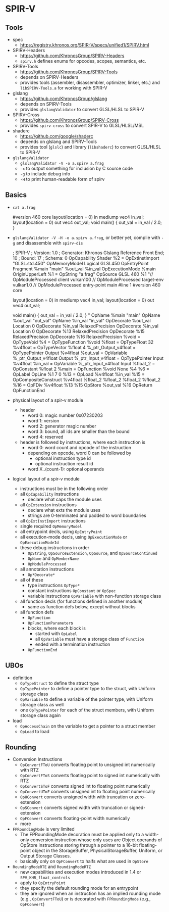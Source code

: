 SPIR-V
======

## Tools

- spec
  - <https://registry.khronos.org/SPIR-V/specs/unified1/SPIRV.html>
- SPIRV-Headers
  - <https://github.com/KhronosGroup/SPIRV-Headers>
  - `spirv.h` defines enums for opcodes, scopes, semantics, etc.
- SPIRV-Tools
  - <https://github.com/KhronosGroup/SPIRV-Tools>
  - depends on SPIRV-Headers
  - provides tools (assembler, disassembler, optimizer, linker, etc.) and
    `libSPIRV-Tools.a` for working with SPIR-V
- glslang
  - <https://github.com/KhronosGroup/glslang>
  - depends on SPIRV-Tools
  - provides `glslangValidator` to convert GLSL/HLSL to SPIR-V
- SPIRV-Cross
  - <https://github.com/KhronosGroup/SPIRV-Cross>
  - provides `spirv-cross` to convert SPIR-V to GLSL/HLSL/MSL
- shaderc
  - <https://github.com/google/shaderc>
  - depends on glslang and SPIRV-Tools
  - provides tool (`glslc`) and library (`libshaderc`) to convert GLSL/HLSL
    to SPIR-V
- `glslangValidator`
  - `glslangValidator -V -o a.spirv a.frag`
  - `-x` to output something for inclusion by C source code
  - `-g` to include debug info
  - `-H` to print human-readable form of spirv

## Basics

- `cat a.frag`

    #version 460 core
    layout(location = 0) in mediump vec4 in_val;
    layout(location = 0) out vec4 out_val;
    void main() { out_val = in_val / 2.0; }
- `glslangValidator -V -H -o a.spirv a.frag`, or better yet, complie with `-g`
  and disassemble with `spirv-dis`

    ; SPIR-V
    ; Version: 1.0
    ; Generator: Khronos Glslang Reference Front End; 10
    ; Bound: 17
    ; Schema: 0
                   OpCapability Shader
              %2 = OpExtInstImport "GLSL.std.450"
                   OpMemoryModel Logical GLSL450
                   OpEntryPoint Fragment %main "main" %out_val %in_val
                   OpExecutionMode %main OriginUpperLeft
              %1 = OpString "a.frag"
                   OpSource GLSL 460 %1 "// OpModuleProcessed client vulkan100
    // OpModuleProcessed target-env vulkan1.0
    // OpModuleProcessed entry-point main
    #line 1
    #version 460 core
    
    layout(location = 0) in mediump vec4 in_val;
    layout(location = 0) out vec4 out_val;
    
    void main() {
        out_val = in_val / 2.0;
    }
    "
                   OpName %main "main"
                   OpName %out_val "out_val"
                   OpName %in_val "in_val"
                   OpDecorate %out_val Location 0
                   OpDecorate %in_val RelaxedPrecision
                   OpDecorate %in_val Location 0
                   OpDecorate %13 RelaxedPrecision
                   OpDecorate %15 RelaxedPrecision
                   OpDecorate %16 RelaxedPrecision
           %void = OpTypeVoid
              %4 = OpTypeFunction %void
          %float = OpTypeFloat 32
        %v4float = OpTypeVector %float 4
    %_ptr_Output_v4float = OpTypePointer Output %v4float
        %out_val = OpVariable %_ptr_Output_v4float Output
    %_ptr_Input_v4float = OpTypePointer Input %v4float
         %in_val = OpVariable %_ptr_Input_v4float Input
        %float_2 = OpConstant %float 2
           %main = OpFunction %void None %4
              %6 = OpLabel
                   OpLine %1 7 0
             %13 = OpLoad %v4float %in_val
             %15 = OpCompositeConstruct %v4float %float_2 %float_2 %float_2 %float_2
             %16 = OpFDiv %v4float %13 %15
                   OpStore %out_val %16
                   OpReturn
                   OpFunctionEnd
- physical layout of a spir-v module
  - header
    - word 0: magic number 0x07230203
    - word 1: version
    - word 2: generator magic number
    - word 3: bound, all ids are smaller than the bound
    - word 4: reserved
  - header is followed by instructions, where each instruction is
    - word 0: word count and opcode of the instruction
    - depending on opcode, word 0 can be followed by
      - optional instruction type id
      - optional instruction result id
    - word X..(count-1): optional operands
- logical layout of a spir-v module
  - instructions must be in the following order
  - all `OpCapability` instructions
    - declare what caps the module uses
  - all `OpExtension` instructions
    - declare what exts the module uses
    - strings are 0-terminated and padded to word boundaries
  - all `OpExtInstImport` instructions
  - single required `OpMemoryModel`
  - all entrypoint decls, using `OpEntryPoint`
  - all execution-mode decls, using `OpExecutionMode` or `OpExecutionModeId`
  - these debug instructions in order
    - `OpString`, `OpSourceExtension`, `OpSource`, and `OpSourceContinued`
    - `OpName` and `OpMemberName`
    - `OpModuleProcessed`
  - all annotation instructions
    - `Op*Decorate*`
  - all of these
    - type instructions `OpType*`
    - constant instructions `OpConstant` or `OpSpec`
    - variable instructions `OpVariable` with non-function storage class
  - all function decls (for functions defined in another module)
    - same as function defs below, except without blocks
  - all function defs
    - `OpFunction`
    - `OpFunctionParameter`s
    - blocks, where each block is
      - started with `OpLabel`
      - all `OpVariable` must have a storage class of `Function`
      - ended with a termination instruction
    - `OpFunctionEnd`

## UBOs

- definition
  - `OpTypeStruct` to define the struct type
  - `OpTypePointer` to define a pointer type to the struct, with Uniform
    storage class
  - `OpVariable` to define a variable of the pointer type, with Uniform
    storage class as well
  - one `OpTypePointer` for each of the struct members, with Uniform storage
    class again
- load
  - `OpAccessChain` on the variable to get a pointer to a struct member
  - `OpLoad` to load

## Rounding

- Conversion Instructions
  - `OpConvertFToU` converts floating point to unsigned int numerically with
    RTZ
  - `OpConvertFToS` converts floating point to signed int numerically with RTZ
  - `OpConvertSToF` converts signed int to floating point numerically
  - `OpConvertUToF` converts unsigned int to floating point numerically
  - `OpUConvert` converts unsigned width with truncation or zero-extension
  - `OpSConvert` converts signed width with truncation or signed-extension
  - `OpFConvert` converts floating-point width numerically
  - more
- `FPRoundingMode` is very limited
  - The FPRoundingMode decoration must be applied only to a width-only
    conversion instruction whose only uses are Object operands of OpStore
    instructions storing through a pointer to a 16-bit floating-point object
    in the StorageBuffer, PhysicalStorageBuffer, Uniform, or Output Storage
    Classes.
  - basically only on `OpFConvert` to halfs what are used in `OpStore`
- `RoundingModeRTE` and `RoundingModeRTZ`
  - new capabilities and execution modes introduced in 1.4 or
    `SPV_KHR_float_controls`
  - apply to `OpEntryPoint`
  - they specify the default rounding mode for an entrypoint
  - they are ignored when an instruction has an implied rounding mode (e.g.,
    `OpConvertFToU`) or is decorated with `FPRoundingMode` (e.g.,
    `OpFConvert`)
